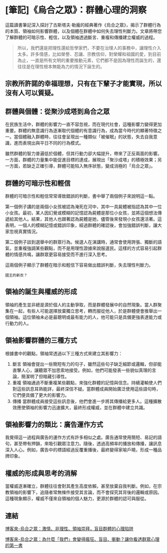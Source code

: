 # [筆記]《烏合之眾》：群體心理的洞察


這篇讀書筆記深入探討了古斯塔夫·勒龐的經典著作《烏合之眾》，揭示了群體行為的本質、領袖如何影響群體，以及個體在群體中如何失去理性判斷力。文章將帶您了解群體的可暗示性、輕信，以及領袖透過斷言、重複和傳播建立權威的過程。
<!--more-->

> 所以，我們還是把理性還給哲學家們，不要在治理人的事務中，讓理性介入太多。許多情感，比如榮譽、忍讓、宗教信仰，對榮耀和祖國的愛，到目前為止，一直是所有文明的重要推動元素，它們都不是因為理性而誕生的，還往往是在理性根本無能為力的情況下誕生的。

## 宗教所許諾的幸福理想，只有在下輩子才能實現，所以沒有人可以質疑。

## 群體與個體：從聚沙成塔到烏合之眾

在民族生活中，群體的影響力一直不容忽視，而在現代社會，這種影響力變得更加重要。群體的無意識行為逐漸取代個體的有意識行為，成為當今時代的顯著特徵之一。當個體融入群體時，往往會呈現出一種類似「被催眠」的狀態，失去自我意識，進而表現出與平日不同的行為模式。

雖然群體的智力普遍低於個體，但其行動力卻大幅提升，帶來了正反兩面的影響。一方面，群體的力量集中能促進目標的達成，展現出「聚沙成塔」的積極效果；另一方面，若缺乏正確引導，群體可能陷入無序狀態，變成消極的「烏合之眾」。

## 群體的可暗示性和輕信

群體的可暗示性和輕信常常導致錯誤的判斷，書中舉了兩個例子來說明這一點。

第一個例子講的是兩個小女孩被認為淹死在河中，其中一具屍體被指認為其中一位小女孩。最初，某人因幻覺或模糊的記憶認為屍體是那位小女孩，並將這個想法傳遞給其他人。結果，其他人也跟著認為屍體是她，儘管後來發現小女孩還活著。這表明，一個人的模糊記憶或錯誤印象，經過群體的確認後，會加強錯誤判斷，讓大家忽視真實情況。

第二個例子談到選舉中的群眾行為。候選人在演講時，通常會使用誇張、獨斷的語氣，並重複強調某些觀點，而不是用理性證據來說服選民。這樣的方式容易引起群體的情感共鳴，讓群眾更容易接受而不進行深入思考。

這兩個例子顯示了群體在暗示和輕信下容易做出錯誤判斷，失去理性判斷力。

`國王的新衣？`

## 領袖的誕生與權威的形成

領袖的產生並非總是源於個人的主動爭取，而是群體發展中的自然現象。當人群聚集在一起，有些人可能選擇放棄獨立思考，轉而服從他人，於是群體便會推舉出一個領袖。這位領袖未必是最聰明或最有能力的人，他可能只是具備更強表達能力或行動力的人。

## 領袖影響群體的三種方式

根據書中的觀點，領袖常透過以下三種方式來建立其影響力：
1. 斷言
領袖會提出一些簡短有力的句子，雖然這些句子缺乏細節或邏輯，但卻能直擊人心，讓聽眾不加思索地接受。例如，他們可能發表一些貌似真理的言論，簡潔明了但暗藏引導性。
2. 重複
領袖通過不斷重複某些觀點，來強化群體的記憶與信念。持續灌輸使人們對這些訊息耳熟能詳，最終深信不疑。當群體成員開始廣泛使用這些語句時，它們便具備了更大的影響力。
3. 傳播
當群體成員接受這些訊息後，他們會進一步將其傳播給更多人。這種擴散效應使領袖的影響力迅速擴大，最終形成權威，並在群體中建立共識。

## 領袖影響力的類比：廣告運作方式

我覺得這一過程與廣告的運作方式有許多相似之處。廣告通常使用簡短、易記的語句，甚至帶有押韻，來吸引觀眾注意力。隨後，透過高頻率的播放和傳播，讓訊息深入人心。例如，廣告中的標語經過反覆重播後，最終變得家喻戶曉，形成一種品牌印象。

## 權威的形成與思考的消解

當權威逐漸確立，群體往往會對其產生高度依賴，甚至放棄自我判斷。例如，在宗教領袖的影響下，追隨者常無條件接受其言論，而不會探究其背後的邏輯或原因。這種現象顯示，權威不僅來自領袖的個人魅力，更源於群體的認可與服從。


## 連結
[博客來-烏合之眾：激情、非理性、領袖崇拜，盲目群體的心理陷阱](https://www.books.com.tw/products/0010858040)

[博客來-烏合之眾：為什麼「我們」會變得瘋狂、盲目、衝動？讓你看透群眾心理的第一書](https://www.books.com.tw/products/0010973927)

